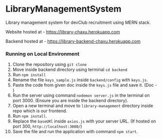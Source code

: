 # LibraryManagementSystem
Library management system for devClub recruitment using MERN stack.

Website hosted at - https://library-chaxu.herokuapp.com

Backend hosted at - https://library-backend-chaxu.herokuapp.com

### Running on Local Environment

1. Clone the repository using `git clone`
2. Move inside backend directory using terminal `cd backend`
3. Run `npm install` 
4. Rename the file `keys_sample.js` inside `backend/config` with `keys.js`.
5. Paste the code from given doc inside the `keys.js` file and save it. (Doc - )
6. Run the server using command `nodemon server.js` in the terminal on port 3000. (Ensure you are inside the backend directory).
7. Open a new terminal and move to `library-management` directory inside repo which is our frontend.
8. Run `npm install`.
9. Replace the `baseURl` inside `axios.js` with your server URL. (If hosted on port 300, `http://localhost:3000/`)
10. Save the file and run the application with command `npm start`.
